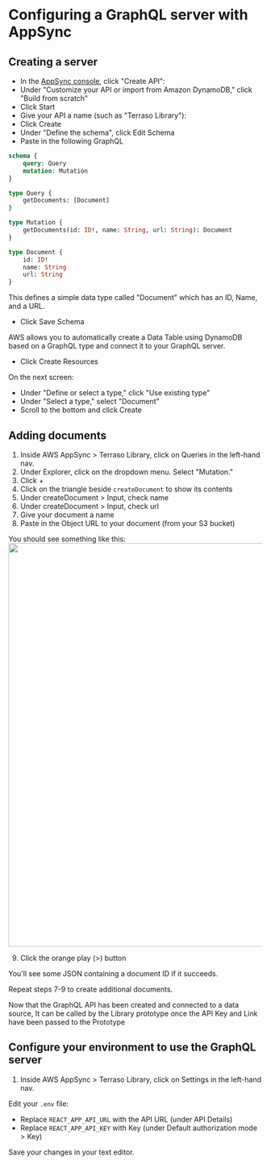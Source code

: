 # Configuring a GraphQL server with AppSync

## Creating a server

* In the [AppSync console](https://console.aws.amazon.com/appsync/home), click "Create API":
* Under "Customize your API or import from Amazon DynamoDB," click "Build from scratch"
* Click Start
* Give your API a name (such as "Terraso Library"):
* Click Create
* Under "Define the schema", click Edit Schema
* Paste in the following GraphQL

```graphql
schema {
	query: Query
	mutation: Mutation
}

type Query {
	getDocuments: [Document]
}

type Mutation {
	getDocuments(id: ID!, name: String, url: String): Document
}

type Document {
	id: ID!
	name: String
	url: String
}
```


This defines a simple data type called "Document" which has an ID, Name, and a URL.

* Click Save Schema

AWS allows you to automatically create a Data Table using DynamoDB based on a GraphQL type and connect it to your GraphQL server.

* Click Create Resources

On the next screen:

* Under "Define or select a type," click "Use existing type"
* Under "Select a type," select "Document"
* Scroll to the bottom and click Create

## Adding documents

1. Inside AWS AppSync > Terraso Library, click on Queries in the left-hand nav.
2. Under Explorer, click on the dropdown menu. Select "Mutation."
3. Click +
4. Click on the triangle beside `createDocument` to show its contents
5. Under createDocument > Input, check name
6. Under createDocument > Input, check url
7. Give your document a name
8. Paste in the Object URL to your document (from your S3 bucket)

You should see something like this:
<br><img src="/images/queries-menu.png" width="800">

9. Click the orange play (>) button

You'll see some JSON containing a document ID if it succeeds.

Repeat steps 7-9 to create additional documents.

Now that the GraphQL API has been created and connected to a data source, It can be called by the Library prototype once the API Key and Link have been passed to the Prototype

## Configure your environment to use the GraphQL server

1. Inside AWS AppSync > Terraso Library, click on Settings in the left-hand nav.

Edit your `.env` file:
* Replace `REACT_APP_API_URL` with the API URL (under API Details)
* Replace `REACT_APP_API_KEY` with Key (under Default authorization mode > Key)

Save your changes in your text editor.
